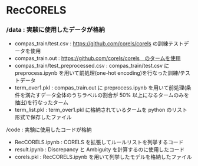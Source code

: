 # RecCORELS

### /data : 実験に使用したデータが格納
- compas_train/test.csv : https://github.com/corels/corels の訓練テストデータを使用
- compas_train.out : https://github.com/corels/corels　のタームを使用
- compas_train/test_preprocessed.csv : compas_train/test.csv に preprocess.ipynb を用いて前処理(one-hot encoding)を行なった訓練/テストデータ
- term_over1.pkl : compas_train.out に preprocess.ipynb を用いて前処理(条件を満たすデータ全体のうちラベルの割合が 50% 以上になるタームのみを抽出)を行なったターム
- term_list.pkl : term_over1.pkl に格納されているタームを python のリスト形式で保存したファイル

/code : 実験に使用したコードが格納
- RecCORELS.ipynb : CORELS を拡張してルールリストを列挙するコード
- result.ipynb : Discrepancy と Ambiguity を計算するのに使用したコード
- corels.pkl : RecCORELS.ipynb を用いて列挙したモデルを格納したファイル
